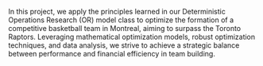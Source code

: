 In this project, we apply the principles learned in our Deterministic Operations Research (OR) model class to optimize the formation of a competitive basketball team in Montreal, aiming to surpass the Toronto Raptors. Leveraging mathematical optimization models, robust optimization techniques, and data analysis, we strive to achieve a strategic balance between performance and financial efficiency in team building.

